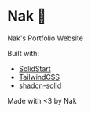 # Nak 🦦

Nak's Portfolio Website

Built with:

- [SolidStart](https://start.solidjs.com/)
- [TailwindCSS](https://tailwindcss.com)
- [shadcn-solid](https://shadcn-solid.com/)

Made with <3 by Nak
